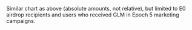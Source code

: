 
Similar chart as above (absolute amounts, not relative), but limited to E0 airdrop recipients and users who received GLM in Epoch 5 marketing campaigns.
